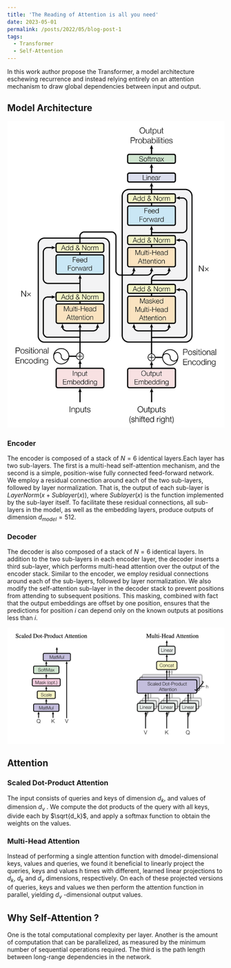 ```yaml
---
title: 'The Reading of Attention is all you need'
date: 2023-05-01
permalink: /posts/2022/05/blog-post-1
tags:
  - Transformer
  - Self-Attention
---
```


In this work author propose the Transformer, a model architecture eschewing recurrence and instead relying entirely on an attention mechanism to draw global dependencies between input and output.

## Model Architecture

![fig0](/images/2023/05/post1/pic0.png)

### Encoder
The encoder is composed of a stack of $N = 6$ identical layers.Each layer has two sub-layers. The first is a multi-head self-attention mechanism, and the second is a simple, position-wise fully connected feed-forward network. We employ a residual connection around each of the two sub-layers, followed by layer normalization. That is, the output of each sub-layer is $LayerNorm(x + Sublayer(x))$, where $Sublayer(x)$ is the function implemented by the sub-layer itself. To facilitate these residual connections, all sub-layers in the model, as well as the embedding layers, produce outputs of dimension $d_{model} = 512$.

### Decoder
The decoder is also composed of a stack of $N = 6$ identical layers. In addition to the two sub-layers in each encoder layer, the decoder inserts a third sub-layer, which performs multi-head attention over the output of the encoder stack. Similar to the encoder, we employ residual connections around each of the sub-layers, followed by layer normalization. We also modify the self-attention sub-layer in the decoder stack to prevent positions from attending to subsequent positions. This masking, combined with fact that the output embeddings are offset by one position, ensures that the predictions for position $i$ can depend only on the known outputs at positions less than $i$.


![fig1](/images/2023/05/post1/pic1.png)

## Attention 

### Scaled Dot-Product Attention
The input consists of queries and keys of dimension $d_k$, and values of dimension $d_v$ . We compute the dot products of the query with all keys, divide each by $\sqrt{d_k}$, and apply a softmax function to obtain the weights on the values.

### Multi-Head Attention
Instead of performing a single attention function with dmodel-dimensional keys, values and queries, we found it beneficial to linearly project the queries, keys and values h times with different, learned linear projections to $d_k$, $d_k$ and $d_v$ dimensions, respectively. On each of these projected versions of queries, keys and values we then perform the attention function in parallel, yielding $d_v$ -dimensional output values. 

## Why Self-Attention ?
One is the total computational complexity per layer. Another is the amount of computation that can be parallelized, as measured by the minimum number of sequential operations required. The third is the path length between long-range dependencies in the network.
